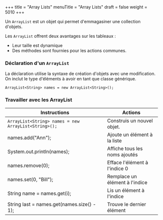 +++
title = "Array Lists"
menuTitle = "Array Lists"
draft = false
weight = 5010
+++

Un `ArrayList` est un objet qui permet d'emmagasiner une collection d'objets.

Les `ArrayList` offrent deux avantages sur les tableaux :

* Leur taille est dynamique
* Des méthodes sont fournies pour les actions communes.

### Déclaration d'un `ArrayList`

La déclaration utilise la syntaxe de création d'objets avec une modification. On inclut le type d'éléments à avoir en tant que classe générique. 

```
ArrayList<String> names = new ArrayList<String>();
```

### Travailler avec les ArrayList
| Instructions | Actions |
| ---- | --- |
| `ArrayList<String> names = new ArrayList<String>();` | Construis un nouvel objet.
| names.add("Ann"); | Ajoute un élément à la liste |
| System.out.println(names); | Affiche tous les noms ajoutés |
| names.remove(0); | Efface l'élément à l'indice 0 |
| names.set(0, "Bill"); | Remplace un élément à l'indice |
| String name = names.get(i); | Lis un élément à l'indice |
| String last = names.get(names.size() - 1); | Trouve le dernier élément |